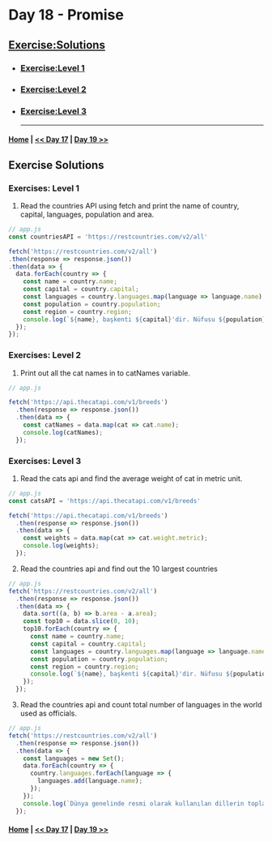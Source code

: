   # Day 18  - Promise
 

## [Exercise:Solutions](#exercise-solutions)

- ### [Exercise:Level 1](#exercises-level-1)
- ### [Exercise:Level 2](#exercises-level-2)
- ### [Exercise:Level 3](#exercises-level-3) <hr>


 #### [Home](../README.md) | [<< Day 17](./17_day_wep%20storege.md) | [Day 19 >>](./19_day_clouse.md)

## Exercise Solutions

### Exercises: Level 1

1. Read the countries API using fetch and print the name of country, capital, languages, population and area.
```js
// app.js
const countriesAPI = 'https://restcountries.com/v2/all'

fetch('https://restcountries.com/v2/all')
.then(response => response.json())
.then(data => {
  data.forEach(country => {
    const name = country.name;
    const capital = country.capital;
    const languages = country.languages.map(language => language.name);
    const population = country.population;
    const region = country.region;
    console.log(`${name}, başkenti ${capital}'dir. Nüfusu ${population} ve bölgesi ${region}. Konuşulan diller: ${languages.join(', ')}`);
  });
});
```

### Exercises: Level 2

1. Print out all the cat names in to catNames variable.
```js
// app.js

fetch('https://api.thecatapi.com/v1/breeds')
  .then(response => response.json())
  .then(data => {
    const catNames = data.map(cat => cat.name);
    console.log(catNames);
  });

```
### Exercises: Level 3

1. Read the cats api and find the average weight of cat in metric unit.
```js
// app.js
const catsAPI = 'https://api.thecatapi.com/v1/breeds'

fetch('https://api.thecatapi.com/v1/breeds')
  .then(response => response.json())
  .then(data => {
    const weights = data.map(cat => cat.weight.metric);
    console.log(weights);
  });

```
2. Read the countries api and find out the 10 largest countries
```js
// app.js
fetch('https://restcountries.com/v2/all')
  .then(response => response.json())
  .then(data => {
    data.sort((a, b) => b.area - a.area);
    const top10 = data.slice(0, 10);
    top10.forEach(country => {
      const name = country.name;
      const capital = country.capital;
      const languages = country.languages.map(language => language.name);
      const population = country.population;
      const region = country.region;
      console.log(`${name}, başkenti ${capital}'dir. Nüfusu ${population} ve bölgesi ${region}. Konuşulan diller: ${languages.join(', ')}`);
    });
  });

```
3. Read the countries api and count total number of languages in the world used as officials.

```js
// app.js
fetch('https://restcountries.com/v2/all')
  .then(response => response.json())
  .then(data => {
    const languages = new Set();
    data.forEach(country => {
      country.languages.forEach(language => {
        languages.add(language.name);
      });
    });
    console.log(`Dünya genelinde resmi olarak kullanılan dillerin toplam sayısı: ${languages.size}`);
  });

```
 #### [Home](../README.md) | [<< Day 17](./17_day_wep%20storege.md) | [Day 19 >>](./19_day_clouse.md)